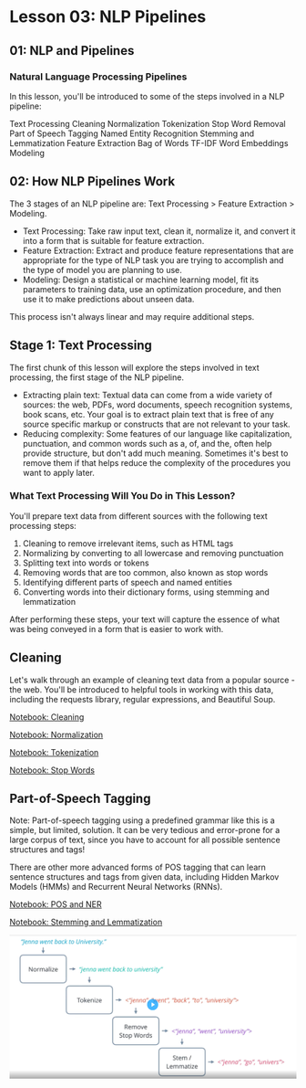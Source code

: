 # Lesson 03: NLP Pipelines
## 01: NLP and Pipelines

### Natural Language Processing Pipelines
In this lesson, you'll be introduced to some of the steps involved in a NLP pipeline:

Text Processing
Cleaning
Normalization
Tokenization
Stop Word Removal
Part of Speech Tagging
Named Entity Recognition
Stemming and Lemmatization
Feature Extraction
Bag of Words
TF-IDF
Word Embeddings
Modeling

## 02: How NLP Pipelines Work
The 3 stages of an NLP pipeline are: Text Processing > Feature Extraction > Modeling.

- Text Processing: Take raw input text, clean it, normalize it, and convert it into a form that is suitable for feature extraction.
- Feature Extraction: Extract and produce feature representations that are appropriate for the type of NLP task you are trying to accomplish and the type of model you are planning to use.
- Modeling: Design a statistical or machine learning model, fit its parameters to training data, use an optimization procedure, and then use it to make predictions about unseen data.

This process isn't always linear and may require additional steps.

## Stage 1: Text Processing
The first chunk of this lesson will explore the steps involved in text processing, the first stage of the NLP pipeline.

- Extracting plain text: Textual data can come from a wide variety of sources: the web, PDFs, word documents, speech recognition systems, book scans, etc. Your goal is to extract plain text that is free of any source specific markup or constructs that are not relevant to your task.
- Reducing complexity: Some features of our language like capitalization, punctuation, and common words such as a, of, and the, often help provide structure, but don't add much meaning. Sometimes it's best to remove them if that helps reduce the complexity of the procedures you want to apply later.

### What Text Processing Will You Do in This Lesson?
You'll prepare text data from different sources with the following text processing steps:

1. Cleaning to remove irrelevant items, such as HTML tags
2. Normalizing by converting to all lowercase and removing punctuation
3. Splitting text into words or tokens
4. Removing words that are too common, also known as stop words
5. Identifying different parts of speech and named entities
6. Converting words into their dictionary forms, using stemming and lemmatization

After performing these steps, your text will capture the essence of what was being conveyed in a form that is easier to work with.

## Cleaning
Let's walk through an example of cleaning text data from a popular source - the web. You'll be introduced to helpful tools in working with this data, including the requests library, regular expressions, and Beautiful Soup.

[Notebook: Cleaning](https://github.com/chloehuang123/Udacity-Nano-Degree-Data-Scientist/blob/main/Lesson%2003:%20NLP%20Pipelines/cleaning_practice.ipynb)

[Notebook: Normalization](https://github.com/chloehuang123/Udacity-Nano-Degree-Data-Scientist/blob/main/Lesson%2003:%20NLP%20Pipelines/normalization_practice.ipynb)

[Notebook: Tokenization](https://github.com/chloehuang123/Udacity-Nano-Degree-Data-Scientist/blob/main/Lesson%2003:%20NLP%20Pipelines/tokenization_practice.ipynb)

[Notebook: Stop Words](https://github.com/chloehuang123/Udacity-Nano-Degree-Data-Scientist/blob/main/Lesson%2003:%20NLP%20Pipelines/stop_words_practice.ipynb)

## Part-of-Speech Tagging
Note: Part-of-speech tagging using a predefined grammar like this is a simple, but limited, solution. It can be very tedious and error-prone for a large corpus of text, since you have to account for all possible sentence structures and tags!

There are other more advanced forms of POS tagging that can learn sentence structures and tags from given data, including Hidden Markov Models (HMMs) and Recurrent Neural Networks (RNNs).

[Notebook: POS and NER](https://github.com/chloehuang123/Udacity-Nano-Degree-Data-Scientist/blob/main/Lesson%2003:%20NLP%20Pipelines/pos_ner_practice.ipynb)

[Notebook: Stemming and Lemmatization](https://github.com/chloehuang123/Udacity-Nano-Degree-Data-Scientist/blob/main/Lesson%2003:%20NLP%20Pipelines/stem_lemmatize_practice.ipynb)

<img src='https://github.com/chloehuang123/Udacity-Nano-Degree-Data-Scientist/blob/main/Lesson%2003:%20NLP%20Pipelines/Screenshot%202023-03-29%20at%201.33.52%20PM.png'/>
